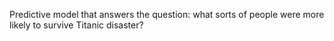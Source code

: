 Predictive model that answers the question: what sorts of people were more likely to survive Titanic disaster?

